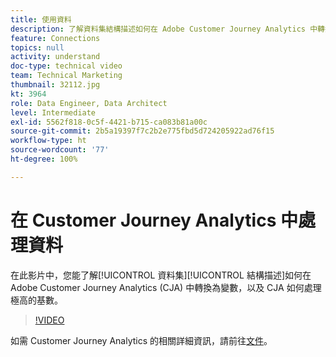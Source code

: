 ```yaml
---
title: 使用資料
description: 了解資料集結構描述如何在 Adobe Customer Journey Analytics 中轉換為變數，以及 CJA 如何處理極高的基數。
feature: Connections
topics: null
activity: understand
doc-type: technical video
team: Technical Marketing
thumbnail: 32112.jpg
kt: 3964
role: Data Engineer, Data Architect
level: Intermediate
exl-id: 5562f818-0c5f-4421-b715-ca083b81a00c
source-git-commit: 2b5a19397f7c2b2e775fbd5d724205922ad76f15
workflow-type: ht
source-wordcount: '77'
ht-degree: 100%

---
```


# 在 Customer Journey Analytics 中處理資料

在此影片中，您能了解[!UICONTROL 資料集][!UICONTROL 結構描述]如何在 Adobe Customer Journey Analytics (CJA) 中轉換為變數，以及 CJA 如何處理極高的基數。

>[!VIDEO](https://video.tv.adobe.com/v/32112/?quality=12)

如需 Customer Journey Analytics 的相關詳細資訊，請前往[文件](https://docs.adobe.com/content/help/zh-Hant/analytics-platform/using/cja-landing.html)。
